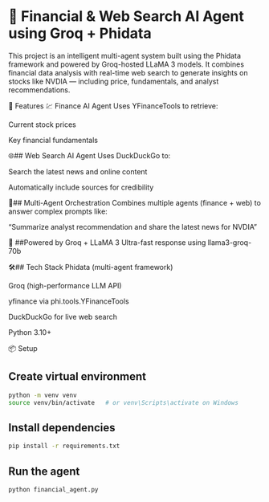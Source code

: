 # 🧠 Financial & Web Search AI Agent using Groq + Phidata
This project is an intelligent multi-agent system built using the Phidata framework and powered by Groq-hosted LLaMA 3 models. It combines financial data analysis with real-time web search to generate insights on stocks like NVDIA — including price, fundamentals, and analyst recommendations.

🔧 Features
💹 Finance AI Agent
Uses YFinanceTools to retrieve:

Current stock prices

Key financial fundamentals

🌐## Web Search AI Agent
Uses DuckDuckGo to:

Search the latest news and online content

Automatically include sources for credibility

🤖## Multi-Agent Orchestration
Combines multiple agents (finance + web) to answer complex prompts like:

“Summarize analyst recommendation and share the latest news for NVDIA”

🚀 ##Powered by Groq + LLaMA 3
Ultra-fast response using llama3-groq-70b

🛠️## Tech Stack
Phidata (multi-agent framework)

Groq (high-performance LLM API)

yfinance via phi.tools.YFinanceTools

DuckDuckGo for live web search

Python 3.10+

📦 Setup
## Create virtual environment
```bash
python -m venv venv
source venv/bin/activate   # or venv\Scripts\activate on Windows
```
## Install dependencies
```bash
pip install -r requirements.txt
```

## Run the agent
```bash
python financial_agent.py
```

